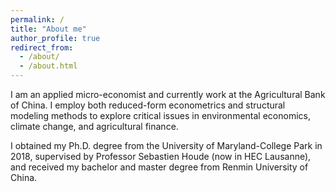 ```yaml
---
permalink: /
title: "About me"
author_profile: true
redirect_from: 
  - /about/
  - /about.html
---
```


I am an applied micro-economist and currently work at the Agricultural Bank of China. I employ both reduced-form econometrics and structural modeling methods to explore critical issues in environmental economics, climate change, and agricultural finance. 

I obtained my Ph.D. degree from the University of Maryland-College Park in 2018, supervised by Professor Sebastien Houde (now in HEC Lausanne), and received my bachelor and master degree from Renmin University of China. 
